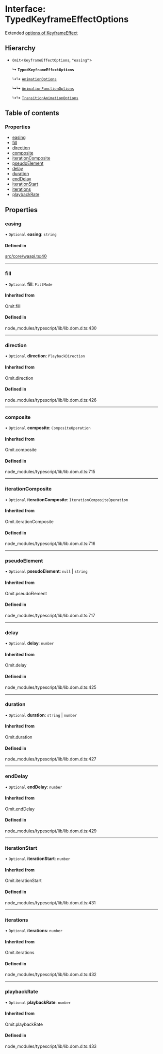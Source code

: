 # Interface: TypedKeyframeEffectOptions

Extended [options of KeyframeEffect](https://developer.mozilla.org/en-US/docs/Web/API/KeyframeEffect/KeyframeEffect)

## Hierarchy

- `Omit`<`KeyframeEffectOptions`, ``"easing"``\>

  ↳ **`TypedKeyframeEffectOptions`**

  ↳↳ [`AnimationOptions`](AnimationOptions.md)

  ↳↳ [`AnimationFunctionOptions`](AnimationFunctionOptions.md)

  ↳↳ [`TransitionAnimationOptions`](TransitionAnimationOptions.md)

## Table of contents

### Properties

- [easing](TypedKeyframeEffectOptions.md#easing)
- [fill](TypedKeyframeEffectOptions.md#fill)
- [direction](TypedKeyframeEffectOptions.md#direction)
- [composite](TypedKeyframeEffectOptions.md#composite)
- [iterationComposite](TypedKeyframeEffectOptions.md#iterationcomposite)
- [pseudoElement](TypedKeyframeEffectOptions.md#pseudoelement)
- [delay](TypedKeyframeEffectOptions.md#delay)
- [duration](TypedKeyframeEffectOptions.md#duration)
- [endDelay](TypedKeyframeEffectOptions.md#enddelay)
- [iterationStart](TypedKeyframeEffectOptions.md#iterationstart)
- [iterations](TypedKeyframeEffectOptions.md#iterations)
- [playbackRate](TypedKeyframeEffectOptions.md#playbackrate)

## Properties

### easing

• `Optional` **easing**: `string`

#### Defined in

[src/core/waapi.ts:40](https://github.com/inokawa/react-animatable/blob/41cc47a/src/core/waapi.ts#L40)

___

### fill

• `Optional` **fill**: `FillMode`

#### Inherited from

Omit.fill

#### Defined in

node_modules/typescript/lib/lib.dom.d.ts:430

___

### direction

• `Optional` **direction**: `PlaybackDirection`

#### Inherited from

Omit.direction

#### Defined in

node_modules/typescript/lib/lib.dom.d.ts:426

___

### composite

• `Optional` **composite**: `CompositeOperation`

#### Inherited from

Omit.composite

#### Defined in

node_modules/typescript/lib/lib.dom.d.ts:715

___

### iterationComposite

• `Optional` **iterationComposite**: `IterationCompositeOperation`

#### Inherited from

Omit.iterationComposite

#### Defined in

node_modules/typescript/lib/lib.dom.d.ts:716

___

### pseudoElement

• `Optional` **pseudoElement**: ``null`` \| `string`

#### Inherited from

Omit.pseudoElement

#### Defined in

node_modules/typescript/lib/lib.dom.d.ts:717

___

### delay

• `Optional` **delay**: `number`

#### Inherited from

Omit.delay

#### Defined in

node_modules/typescript/lib/lib.dom.d.ts:425

___

### duration

• `Optional` **duration**: `string` \| `number`

#### Inherited from

Omit.duration

#### Defined in

node_modules/typescript/lib/lib.dom.d.ts:427

___

### endDelay

• `Optional` **endDelay**: `number`

#### Inherited from

Omit.endDelay

#### Defined in

node_modules/typescript/lib/lib.dom.d.ts:429

___

### iterationStart

• `Optional` **iterationStart**: `number`

#### Inherited from

Omit.iterationStart

#### Defined in

node_modules/typescript/lib/lib.dom.d.ts:431

___

### iterations

• `Optional` **iterations**: `number`

#### Inherited from

Omit.iterations

#### Defined in

node_modules/typescript/lib/lib.dom.d.ts:432

___

### playbackRate

• `Optional` **playbackRate**: `number`

#### Inherited from

Omit.playbackRate

#### Defined in

node_modules/typescript/lib/lib.dom.d.ts:433
